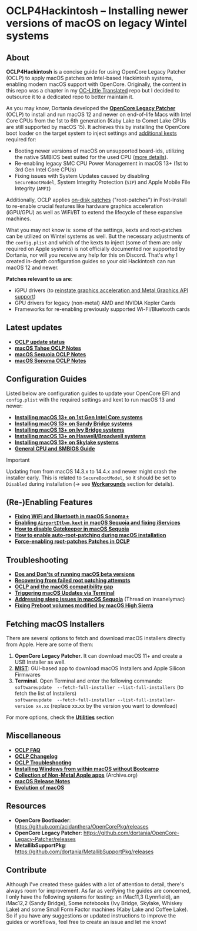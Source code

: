 # OCLP4Hackintosh – Installing newer versions of macOS on legacy Wintel systems

## About
**OCLP4Hackintosh** is a concise guide for using OpenCore Legacy Patcher (OCLP) to apply macOS patches on Intel-based Hackintosh systems, enabling modern macOS support with OpenCore. Originally, the content in this repo was a chapter in my [OC-Little Translated](https://github.com/5T33Z0/OC-Little-Translated) repo but I decided to outsource it to a dedicated repo to better maintain it. 

As you may know, Dortania developed the [**OpenCore Legacy Patcher**](https://github.com/dortania/OpenCore-Legacy-Patcher) (OCLP) to install and run macOS 12 and newer on end-of-life Macs with Intel Core CPUs from the 1st to 6th generation (Kaby Lake to Comet Lake CPUs are still supported by macOS 15). It achieves this by installing the OpenCore boot loader on the target system to inject settings and [additional kexts](https://github.com/dortania/OpenCore-Legacy-Patcher/tree/main/payloads/Kexts) required for:

- Booting newer versions of macOS on unsupported board-ids, utilizing the native SMBIOS best suited for the used CPU ([more details](/09_Board-ID_VMM-Spoof/README.md)).
- Re-enabling legacy SMC CPU Power Management in macOS 13+ (1st to 3rd Gen Intel Core CPUs)
- Fixing issues with System Updates caused by disabling `SecureBootModel`, System Integrity Protection (`SIP`) and Apple Mobile File Integrity (`AMFI`)

Additionally, OCLP applies [on-disk patches](https://dortania.github.io/OpenCore-Legacy-Patcher/PATCHEXPLAIN.html#on-disk-patches) ("root-patches") in Post-Install to re-enable crucial features like hardware graphics acceleration (iGPU/GPU) as well as WiFi/BT to extend the lifecycle of these expansive machines.

What you may not know is: some of the settings, kexts and root-patches can  be utilized on Wintel systems as well. But the necessary adjustments of the `config.plist` and which of the kexts to inject (some of them are only required on Apple systems) is not officially documented nor supported by Dortania, nor will you receive any help for this on Discord. That's why I created in-depth configuration guides so your old Hackintosh can run macOS 12 and newer.

**Patches relevant to us are**:

- iGPU drivers (to [reinstate graphics acceleration and Metal Graphics API support](https://khronokernel.github.io/macos/2022/11/01/LEGACY-METAL-PART-1.html)) 
- GPU drivers for legacy (non-metal) AMD and NVIDIA Kepler Cards 
- Frameworks for re-enabling previously supported Wi-Fi/Bluetooth cards
 
## Latest updates
- [**OCLP update status**](/docs/OCLP_status.md)
- [**macOS Tahoe OCLP Notes**](/docs/Tahoe_Notes.md)
- [**macOS Sequoia OCLP Notes**](/docs/Sequoia_Notes.md)
- [**macOS Sonoma OCLP Notes**](/docs/Sonoma_Notes.md)

## Configuration Guides
Listed below are configuration guides to update your OpenCore EFI and `config.plist` with the required settings and kext to run macOS 13 and newer:

- [**Installing macOS 13+ on 1st Gen Intel Core systems**](/Guides/Nehalem-Westmere-Lynnfield.md)
- [**Installing macOS 13+ on Sandy Bridge systems**](/Guides/Sandy_Bridge.md)
- [**Installing macOS 13+ on Ivy Bridge systems**](/Guides/Ivy_Bridge.md)
- [**Installing macOS 13+ on Haswell/Broadwell systems**](/Guides/Haswell-Broadwell.md)
- [**Installing macOS 13+ on Skylake systems**](/Guides/Skylake.md)
- [**General CPU and SMBIOS Guide**](/Guides/CPU_to_SMBIOS.md)

> [!IMPORTANT]
>
> Updating from from macOS 14.3.x to 14.4.x and newer might crash the installer early. This is related to `SecureBootModel`, so it should be set to `Disabled` during installation (&rarr; see [**Workarounds**](https://github.com/5T33Z0/OC-Little-Translated/blob/main/W_Workarounds/macOS14.4.md) section for details).

## (Re-)Enabling Features
- [**Fixing WiFi and Bluetooth in macOS Sonoma+**](/Enable_Features/WiFi_Sonoma.md)
- [**Enabling `AirportItlwm.kext` in macOS Sequoia and fixing iServices**](/Enable_Features/AirportItllwm_Sequoia.md)
- [**How to disable Gatekeeper in macOS Sequoia**](/Guides/Disable_Gatekeeper.md)
- [**How to enable auto-root-patching during macOS installation**](/Guides/Auto-Patching.md)
- [**Force-enabling root-patches Patches in OCLP**](/Enable_Features/Force-enable_Root-Patches.md)

## Troubleshooting
- [**Dos and Don'ts of running macOS beta versions**](/docs/Beta_dos_donts.md)
- [**Recovering from failed root patching attempts**](/Guides/Reverting_Root_Patches.md)
- [**OCLP and the macOS compatibility gap**](/docs/Bridging_the_gap.md)
- [**Triggering macOS Updates via Terminal**](/docs/macOS_Update_Terminal.md)
- [**Addressing sleep issues in macOS Sequoia**](https://www.insanelymac.com/forum/topic/360040-macos-15-sequoia-does-not-enter-sleep-mode-properly/#comment-2826474) (Thread on insanelymac)
- [**Fixing Preboot volumes modified by macOS High Sierra**](/Guides/Fix_Preboot_High_Sierra.md)

## Fetching macOS Installers

There are several options to fetch and download macOS installers directly from Apple. Here are some of them:

1. **OpenCore Legacy Patcher**. It can download macOS 11+ and create a USB Installer as well.
2. [**MIST**](https://github.com/ninxsoft/Mist): GUI-based app to download macOS Installers and Apple Silicon Firmwares
3. **Terminal**. Open Terminal and enter the following commands:<br>
	`softwareupdate  --fetch-full-installer --list-full-installers` (to fetch the list of Installers)<br>
	`softwareupdate  --fetch-full-installer --list-full-installer-version xx.xx` (replace xx.xx by the version you want to download)

For more options, check the [**Utilities**](https://github.com/5T33Z0/OC-Little-Translated/tree/main/C_Utilities_and_Resources#getting-macos) section
 
## Miscellaneous
- [**OCLP FAQ**](https://dortania.github.io/OpenCore-Legacy-Patcher/FAQ.html#application-requirements)
- [**OCLP Changelog**](https://github.com/dortania/OpenCore-Legacy-Patcher/blob/main/CHANGELOG.md)
- [**OCLP Troubleshooting**](https://github.com/dortania/OpenCore-Legacy-Patcher/blob/main/docs/TROUBLESHOOTING.md)
- [**Installing Windows from within macOS without Bootcamp**](https://github.com/5T33Z0/OC-Little-Translated/blob/main/I_Windows/Install_Windows_NoBootcamp.md)
- [**Collection of Non-Metal Apple apps**](https://archive.org/details/apple-apps-for-non-metal-macs) (Archive.org)
- [**macOS Release Notes**](https://developer.apple.com/documentation/macos-release-notes)
- [**Evolution of macOS**](/docs/macOS_Evolution.md)

## Resources

- **OpenCore Bootloader**: https://github.com/acidanthera/OpenCorePkg/releases
- **OpenCore Legacy Patcher**: https://github.com/dortania/OpenCore-Legacy-Patcher/releases
- **MetallibSupportPkg**: https://github.com/dortania/MetallibSupportPkg/releases

## Contribute
Although I've created these guides with a lot of attention to detail, there's always room for improvement. As far as verifying the guides are concerned, I only have the following systems for testing: an iMac11,3 (Lynnfield), an iMac12,2 (Sandy Bridge), Some notebooks (Ivy Bridge, Skylake, Whiskey Lake) and some Small Form Factor machines (Kaby Lake and Coffee Lake). So if you have any suggestions or updated instructions to improve the guides or workflows, feel free to create an issue and let me know!
